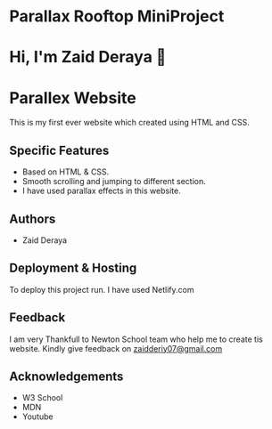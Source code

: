 # Parallax Rooftop MiniProject
# Hi, I'm Zaid Deraya :wave:
# Parallex Website
This is my first ever website which created using HTML and CSS. 
## Specific Features
- Based on HTML & CSS.
- Smooth scrolling and jumping to different section.
- I have used parallax effects in this website.

## Authors
- Zaid Deraya
## Deployment & Hosting
To deploy this project run. I have used Netlify.com
## Feedback
I am very Thankfull to Newton School team who help me to create tis website.
Kindly give feedback on zaidderiy07@gmail.com 
## Acknowledgements
 - W3 School
 - MDN
 - Youtube
